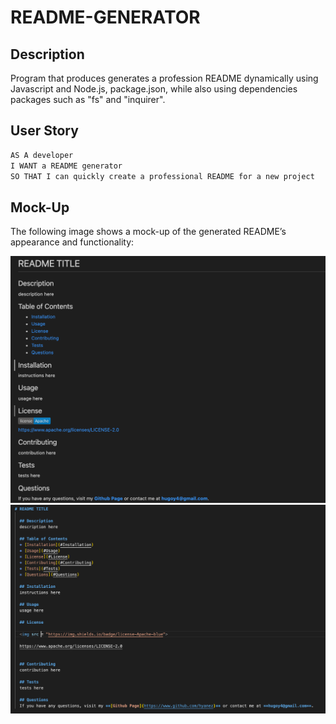 # README-GENERATOR

## Description

Program that produces generates a profession README dynamically using Javascript and Node.js, package.json, while also using dependencies packages such as "fs" and "inquirer".

## User Story

```md
AS A developer
I WANT a README generator
SO THAT I can quickly create a professional README for a new project
```

## Mock-Up

The following image shows a mock-up of the generated README’s appearance and functionality:

![Generated README Preview](./images/README-Preview.png)
![Generated README.md](./images/README-md.png)
